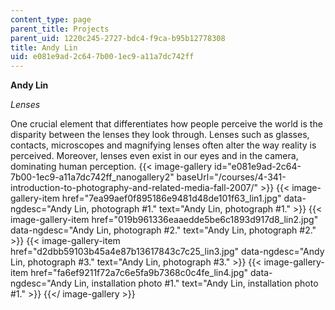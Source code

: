 ```yaml
---
content_type: page
parent_title: Projects
parent_uid: 1220c245-2727-bdc4-f9ca-b95b12778308
title: Andy Lin
uid: e081e9ad-2c64-7b00-1ec9-a11a7dc742ff
---
```


**Andy Lin**

_Lenses_

One crucial element that differentiates how people perceive the world is the disparity between the lenses they look through. Lenses such as glasses, contacts, microscopes and magnifying lenses often alter the way reality is perceived. Moreover, lenses even exist in our eyes and in the camera, dominating human perception.
{{< image-gallery id="e081e9ad-2c64-7b00-1ec9-a11a7dc742ff_nanogallery2" baseUrl="/courses/4-341-introduction-to-photography-and-related-media-fall-2007/" >}}
{{< image-gallery-item href="7ea99aef0f895186e9481d48de101f63_lin1.jpg" data-ngdesc="Andy Lin, photograph #1." text="Andy Lin, photograph #1." >}}
{{< image-gallery-item href="019b961336eaaedde5be6c1893d917d8_lin2.jpg" data-ngdesc="Andy Lin, photograph #2." text="Andy Lin, photograph #2." >}}
{{< image-gallery-item href="d2dbb59103b45a4e87b13617843c7c25_lin3.jpg" data-ngdesc="Andy Lin, photograph #3." text="Andy Lin, photograph #3." >}}
{{< image-gallery-item href="fa6ef9211f72a7c6e5fa9b7368c0c4fe_lin4.jpg" data-ngdesc="Andy Lin, installation photo #1." text="Andy Lin, installation photo #1." >}}
{{</ image-gallery >}}